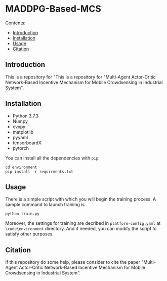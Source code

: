 # MADDPG-Based-MCS

Contents:

- [Introduction](#introduction)
- [Installation](#installation)
- [Usage](#usage)
- [Citation](#citation)

## Introduction

This is a repository for "This is a repository for "Multi-Agent Actor-Critic Network-Based Incentive Mechanism for Mobile Crowdsensing in Industrial System".

## Installation

- Python 3.7.3
- Numpy
- cvxpy
- matplotlib
- pyyaml
- tensorboardX
- pytorch

You can install all the dependencies with `pip`:

```
cd environment
pip install -r requirments.txt
```

## Usage

There is a simple script with which you will begin the training process. A sample command to launch training is
```
python train.py
```

Moreover, the settings for training are decribed in `platform-config.yaml` at `\code\environment` directory. And if needed, you can modify the script to satisfy other purposes.

## Citation

If this repository do some help, please consider to cite the paper "Multi-Agent Actor-Critic Network-Based Incentive Mechanism for Mobile Crowdsensing in Industrial System".
